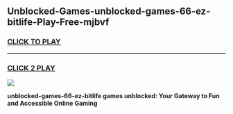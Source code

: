 
## Unblocked-Games-unblocked-games-66-ez-bitlife-Play-Free-mjbvf
<h3>
<a href="https://premium76.site?title=unblocked-games-66-ez-bitlife&ref=09A">CLICK TO PLAY</a></h3>
<hr>

<h3>
<a href="https://premium76.site?title=unblocked-games-66-ez-bitlife&ref=09A">CLICK 2 PLAY</a>
  
</h3>

<a href="https://premium76.site?title=unblocked-games-66-ez-bitlife&ref=09A"><img src="https://clearcache.store/games.png"></a>


**unblocked-games-66-ez-bitlife games unblocked: Your Gateway to Fun and Accessible Online Gaming**
